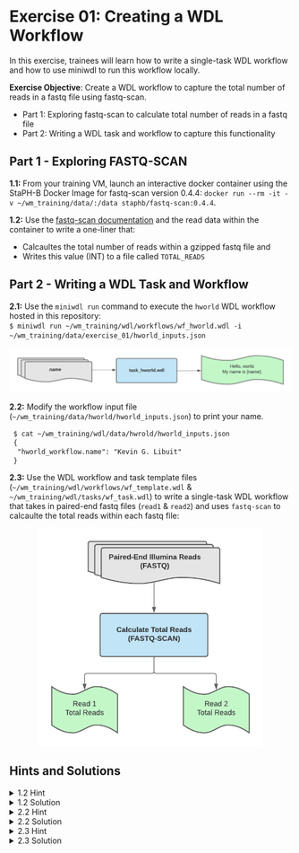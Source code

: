 # Exercise 01: Creating a WDL Workflow

In this exercise, trainees will learn how to write a single-task WDL workflow and how to use miniwdl to run this workflow locally. 

**Exercise Objective**: Create a WDL workflow to capture the total number of reads in a fastq file using fastq-scan. 
- Part 1: Exploring fastq-scan to calculate total number of reads in a fastq file
- Part 2: Writing a WDL task and workflow to capture this functionality  

## Part 1 - Exploring FASTQ-SCAN
**1.1:** From your training VM, launch an interactive docker container using the StaPH-B Docker Image for fastq-scan version 0.4.4: `docker run --rm -it -v ~/wm_training/data/:/data staphb/fastq-scan:0.4.4`.

**1.2:** Use the [fastq-scan documentation](https://github.com/rpetit3/fastq-scan/blob/master/README.md) and the read data within the container to write a one-liner that:
- Calcaultes the total number of reads within a gzipped fastq file and 
- Writes this value (INT) to a file called `TOTAL_READS`

## Part 2 - Writing a WDL Task and Workflow<br />

**2.1:** Use the `miniwdl run` command to execute the `hworld` WDL workflow hosted in this repository:<br />
  `$ miniwdl run ~/wm_training/wdl/workflows/wf_hworld.wdl -i ~/wm_training/data/exercise_01/hworld_inputs.json`

<p align="center">
  <img src="../images/hworld_workflow.png" width="900" class="center">
</p>

**2.2:** Modify the workflow input file (`~/wm_training/data/hworld/hworld_inputs.json`) to print your name.

```
 $ cat ~/wm_training/wdl/data/hwrold/hworld_inputs.json
 {
  "hworld_workflow.name": "Kevin G. Libuit"
 }
```

**2.3:** Use the WDL workflow and task template files (`~/wm_training/wdl/workflows/wf_template.wdl` & `~/wm_training/wdl/tasks/wf_task.wdl`) to write a single-task WDL workflow that takes in paired-end fastq files (`read1` & `read2`) and uses `fastq-scan` to calcaulte the total reads within each fastq file:

<p align="center">
  <img src="../images/fastq-scan_workflow.png" width="400" class="center">
</p>

## Hints and Solutions
<details>
 <summary> 1.2 Hint
 </summary><br />
 
 The total number of reads is captured as `qc_stats.read_total` in the `fastq-scan` output json file. Think of ways to parse the fastq-scan output file to capture this value.
 
 Check out the [fastq-scan StaPH-B Docker Builds README.md](https://github.com/StaPH-B/docker-builds/tree/master/fastq-scan/0.4.4) before seeing the final solution!

</details>

<details>
 <summary> 1.2 Solution 
 </summary><br />   

One approach could be to concatenate the gzipped fastq file with `zcat`, pipe it into fastq-scan, and then pipe fastq-scan json output into the `jq` tool to query for `qc_stats.read_total`:<br />
   
`$ zcat {read_file} |  fastq-scan | jq .qc_stats.read_total > TOTAL_READS`

</details>

<details>
 <summary> 2.2 Hint
 </summary><br />
 
 How does the hworld_inputs.json file define the `name` input attribute?

</details>

<details>
  <summary> 2.2 Solution 
   </summary><br />

   By modifying the string `"Kevin G. Libuit"` the input file can be modified to print any name, *e.g.*:<br />

```
 $ cat ~/wm_training/wdl/data/hwrold/hworld_inputs.json
 {
  "hworld_workflow.name": "John Doe"
 }
```

</details>

<details>
 <summary> 2.3 Hint
 </summary><br />
 
Here's a potential start to  `task_fastq_scan.wdl` file:

```
task fastq_scan_task {
  meta {
    # task metadata
    description: "Task to run fastq_scan"
  }
  input {
    # task inputs
    File read1
    File read2
    String docker = "staphb/fastq-scan:0.4.4"
    Int cpu = 2
    Int memory = 2
  }
```

With these input attributes, how can we construct a `command` block to execute the appropriate `fastq-scan` command? What information needs to be defined in the `runtime` block?

</details>

<details>
  <summary> 2.3 Solution 
  </summary><br />
  
Check the following files in the [`solutions` branch](https://github.com/theiagen/wm_training/tree/solutions) of this repository: 
    - [`wm_training/wdl/tasks/task_fastq_scan.wdl`](https://github.com/theiagen/wm_training/blob/solutions/wdl/tasks/task_fastq_scan.wdl)
    - [`wm_training/wdl/workflows/wf_fastq_scan.wdl`](https://github.com/theiagen/wm_training/blob/solutions/wdl/workflows/wf_fastq_scan.wdl)

</details>
